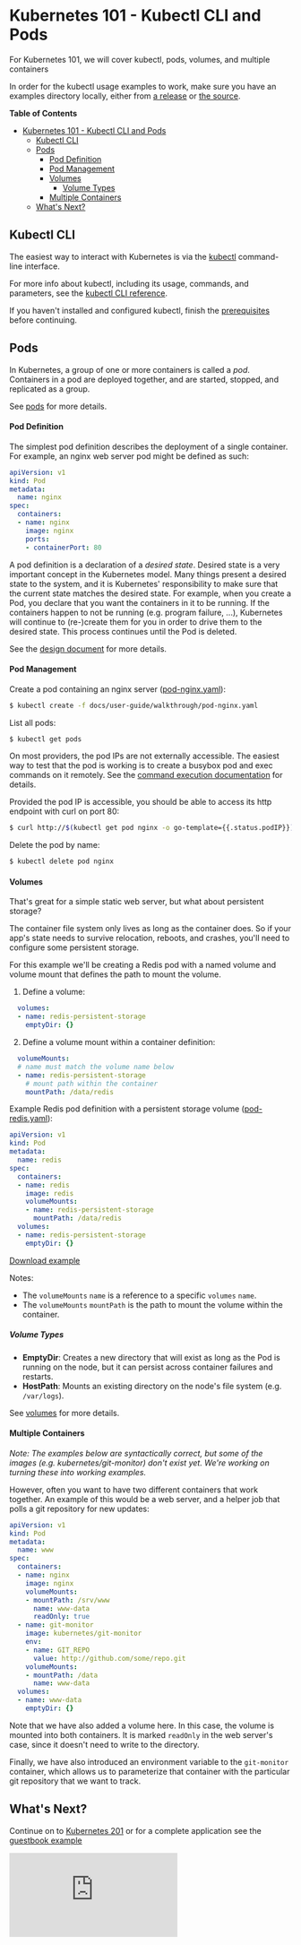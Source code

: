 <!-- BEGIN MUNGE: UNVERSIONED_WARNING -->


<!-- END MUNGE: UNVERSIONED_WARNING -->

# Kubernetes 101 - Kubectl CLI and Pods

For Kubernetes 101, we will cover kubectl, pods, volumes, and multiple containers

In order for the kubectl usage examples to work, make sure you have an examples directory locally, either from [a release](https://github.com/kubernetes/kubernetes/releases) or [the source](https://github.com/kubernetes/kubernetes).

**Table of Contents**
<!-- BEGIN MUNGE: GENERATED_TOC -->

- [Kubernetes 101 - Kubectl CLI and Pods](#kubernetes-101---kubectl-cli-and-pods)
  - [Kubectl CLI](#kubectl-cli)
  - [Pods](#pods)
      - [Pod Definition](#pod-definition)
      - [Pod Management](#pod-management)
      - [Volumes](#volumes)
        - [Volume Types](#volume-types)
      - [Multiple Containers](#multiple-containers)
  - [What's Next?](#whats-next)

<!-- END MUNGE: GENERATED_TOC -->

## Kubectl CLI

The easiest way to interact with Kubernetes is via the [kubectl](../kubectl/kubectl.md) command-line interface.

For more info about kubectl, including its usage, commands, and parameters, see the [kubectl CLI reference](../kubectl/kubectl.md).

If you haven't installed and configured kubectl, finish the [prerequisites](../prereqs.md) before continuing.

## Pods

In Kubernetes, a group of one or more containers is called a _pod_. Containers in a pod are deployed together, and are started, stopped, and replicated as a group.

See [pods](../../../docs/user-guide/pods.md) for more details.


#### Pod Definition

The simplest pod definition describes the deployment of a single container.  For example, an nginx web server pod might be defined as such:

```yaml
apiVersion: v1
kind: Pod
metadata:
  name: nginx
spec:
  containers:
  - name: nginx
    image: nginx
    ports:
    - containerPort: 80
```

A pod definition is a declaration of a _desired state_.  Desired state is a very important concept in the Kubernetes model.  Many things present a desired state to the system, and it is Kubernetes' responsibility to make sure that the current state matches the desired state.  For example, when you create a Pod, you declare that you want the containers in it to be running.  If the containers happen to not be running (e.g. program failure, ...), Kubernetes will continue to (re-)create them for you in order to drive them to the desired state. This process continues until the Pod is deleted.

See the [design document](../../design/README.md) for more details.


#### Pod Management

Create a pod containing an nginx server ([pod-nginx.yaml](pod-nginx.yaml)):

```sh
$ kubectl create -f docs/user-guide/walkthrough/pod-nginx.yaml
```

List all pods:

```sh
$ kubectl get pods
```

On most providers, the pod IPs are not externally accessible. The easiest way to test that the pod is working is to create a busybox pod and exec commands on it remotely. See the [command execution documentation](../kubectl/kubectl_exec.md) for details.

Provided the pod IP is accessible, you should be able to access its http endpoint with curl on port 80:

```sh
$ curl http://$(kubectl get pod nginx -o go-template={{.status.podIP}})
```

Delete the pod by name:

```sh
$ kubectl delete pod nginx
```


#### Volumes

That's great for a simple static web server, but what about persistent storage?

The container file system only lives as long as the container does. So if your app's state needs to survive relocation, reboots, and crashes, you'll need to configure some persistent storage.

For this example we'll be creating a Redis pod with a named volume and volume mount that defines the path to mount the volume.

1. Define a volume:

  ```yaml
    volumes:
    - name: redis-persistent-storage
      emptyDir: {}
  ```

2. Define a volume mount within a container definition:

  ```yaml
    volumeMounts:
    # name must match the volume name below
    - name: redis-persistent-storage
      # mount path within the container
      mountPath: /data/redis
  ```

Example Redis pod definition with a persistent storage volume ([pod-redis.yaml](pod-redis.yaml)):

<!-- BEGIN MUNGE: EXAMPLE pod-redis.yaml -->

```yaml
apiVersion: v1
kind: Pod
metadata:
  name: redis
spec:
  containers:
  - name: redis
    image: redis
    volumeMounts:
    - name: redis-persistent-storage
      mountPath: /data/redis
  volumes:
  - name: redis-persistent-storage
    emptyDir: {}
```

[Download example](pod-redis.yaml?raw=true)
<!-- END MUNGE: EXAMPLE pod-redis.yaml -->

Notes:
- The `volumeMounts` `name` is a reference to a specific  `volumes` `name`.
- The `volumeMounts` `mountPath` is the path to mount the volume within the container.

##### Volume Types

- **EmptyDir**: Creates a new directory that will exist as long as the Pod is running on the node, but it can persist across container failures and restarts.
- **HostPath**: Mounts an existing directory on the node's file system (e.g. `/var/logs`).

See [volumes](../../../docs/user-guide/volumes.md) for more details.


#### Multiple Containers

_Note:
The examples below are syntactically correct, but some of the images (e.g. kubernetes/git-monitor) don't exist yet.  We're working on turning these into working examples._


However, often you want to have two different containers that work together.  An example of this would be a web server, and a helper job that polls a git repository for new updates:

```yaml
apiVersion: v1
kind: Pod
metadata:
  name: www
spec:
  containers:
  - name: nginx
    image: nginx
    volumeMounts:
    - mountPath: /srv/www
      name: www-data
      readOnly: true
  - name: git-monitor
    image: kubernetes/git-monitor
    env:
    - name: GIT_REPO
      value: http://github.com/some/repo.git
    volumeMounts:
    - mountPath: /data
      name: www-data
  volumes:
  - name: www-data
    emptyDir: {}
```

Note that we have also added a volume here.  In this case, the volume is mounted into both containers.  It is marked `readOnly` in the web server's case, since it doesn't need to write to the directory.

Finally, we have also introduced an environment variable to the `git-monitor` container, which allows us to parameterize that container with the particular git repository that we want to track.


## What's Next?

Continue on to [Kubernetes 201](k8s201.md) or
for a complete application see the [guestbook example](../../../examples/guestbook/README.md)




<!-- BEGIN MUNGE: IS_VERSIONED -->
  <!-- TAG IS_VERSIONED -->
  <!-- END MUNGE: IS_VERSIONED -->


<!-- BEGIN MUNGE: GENERATED_ANALYTICS -->
[![Analytics](https://kubernetes-site.appspot.com/UA-36037335-10/GitHub/docs/user-guide/walkthrough/README.md?pixel)]()
<!-- END MUNGE: GENERATED_ANALYTICS -->
